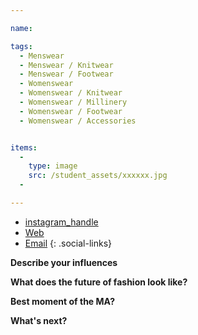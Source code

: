 ```yaml
---

name:

tags:
  - Menswear
  - Menswear / Knitwear
  - Menswear / Footwear
  - Womenswear
  - Womenswear / Knitwear
  - Womenswear / Millinery
  - Womenswear / Footwear
  - Womenswear / Accessories


items:
  -
    type: image
    src: /student_assets/xxxxxx.jpg
  -

---
```



* [instagram_handle](https://www.instagram.com/XX/)
* [Web](https://XX.com)
* [Email](mailto:xx@rca.ac.uk)
{: .social-links}


**Describe your influences**

**What does the future of fashion look like?**

**Best moment of the MA?**

**What's next?**
